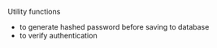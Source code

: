 Utility functions 
* to generate hashed password before saving to database
* to verify authentication
